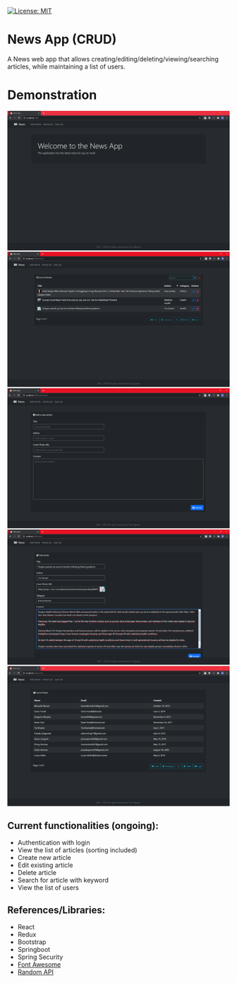 [![License: MIT](https://img.shields.io/badge/License-MIT-yellow.svg)](https://opensource.org/licenses/MIT)

# News App (CRUD)

A News web app that allows creating/editing/deleting/viewing/searching articles, while maintaining a list of users.

# Demonstration

<img src="https://github.com/minhducubc97/News-App/blob/master/img/Home.PNG?raw=true">
<img src="https://github.com/minhducubc97/News-App/blob/master/img/Articles.PNG?raw=true">
<img src="https://github.com/minhducubc97/News-App/blob/master/img/AddArticle.PNG?raw=true">
<img src="https://github.com/minhducubc97/News-App/blob/master/img/EditArticle.PNG?raw=true">
<img src="https://github.com/minhducubc97/News-App/blob/master/img/Users.PNG?raw=true">

## Current functionalities (ongoing):

- Authentication with login
- View the list of articles (sorting included)
- Create new article
- Edit existing article
- Delete article
- Search for article with keyword 
- View the list of users

## References/Libraries:

- React
- Redux
- Bootstrap
- Springboot
- Spring Security
- [Font Awesome](https://github.com/FortAwesome/Font-Awesome)
- [Random API](https://randomapi.com/)